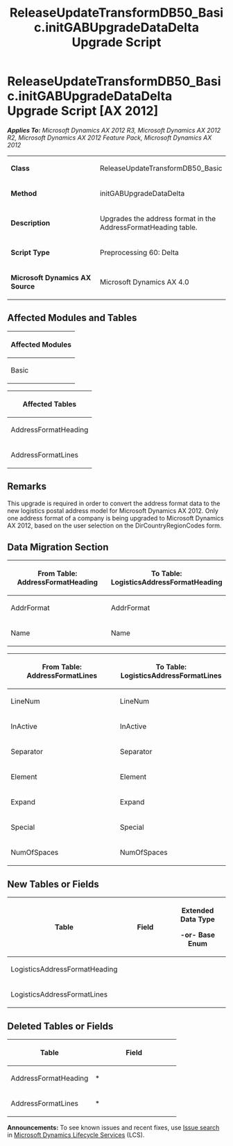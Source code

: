 ﻿---
title: ReleaseUpdateTransformDB50_Basic.initGABUpgradeDataDelta Upgrade Script
TOCTitle: ReleaseUpdateTransformDB50_Basic.initGABUpgradeDataDelta Upgrade Script
ms:assetid: 1782e094-208d-79dc-ede4-6fbe19b2ff2c
ms:mtpsurl: https://msdn.microsoft.com/en-us/library/JJ718583(v=AX.60)
ms:contentKeyID: 49706867
ms.date: 05/18/2015
mtps_version: v=AX.60
---

# ReleaseUpdateTransformDB50\_Basic.initGABUpgradeDataDelta Upgrade Script [AX 2012]


_**Applies To:** Microsoft Dynamics AX 2012 R3, Microsoft Dynamics AX 2012 R2, Microsoft Dynamics AX 2012 Feature Pack, Microsoft Dynamics AX 2012_

<table>
<colgroup>
<col style="width: 50%" />
<col style="width: 50%" />
</colgroup>
<tbody>
<tr class="odd">
<td><p><strong>Class</strong></p></td>
<td><p>ReleaseUpdateTransformDB50_Basic</p></td>
</tr>
<tr class="even">
<td><p><strong>Method</strong></p></td>
<td><p>initGABUpgradeDataDelta</p></td>
</tr>
<tr class="odd">
<td><p><strong>Description</strong></p></td>
<td><p>Upgrades the address format in the AddressFormatHeading table.</p></td>
</tr>
<tr class="even">
<td><p><strong>Script Type</strong></p></td>
<td><p>Preprocessing 60: Delta</p></td>
</tr>
<tr class="odd">
<td><p><strong>Microsoft Dynamics AX Source</strong></p></td>
<td><p>Microsoft Dynamics AX 4.0</p></td>
</tr>
</tbody>
</table>


## Affected Modules and Tables

<table>
<colgroup>
<col style="width: 100%" />
</colgroup>
<thead>
<tr class="header">
<th><p>Affected Modules</p></th>
</tr>
</thead>
<tbody>
<tr class="odd">
<td><p>Basic</p></td>
</tr>
</tbody>
</table>


<table>
<colgroup>
<col style="width: 100%" />
</colgroup>
<thead>
<tr class="header">
<th><p>Affected Tables</p></th>
</tr>
</thead>
<tbody>
<tr class="odd">
<td><p>AddressFormatHeading</p></td>
</tr>
<tr class="even">
<td><p>AddressFormatLines</p></td>
</tr>
</tbody>
</table>


## Remarks

This upgrade is required in order to convert the address format data to the new logistics postal address model for Microsoft Dynamics AX 2012. Only one address format of a company is being upgraded to Microsoft Dynamics AX 2012, based on the user selection on the DirCountryRegionCodes form.

## Data Migration Section

<table>
<colgroup>
<col style="width: 50%" />
<col style="width: 50%" />
</colgroup>
<thead>
<tr class="header">
<th><p>From Table: AddressFormatHeading</p></th>
<th><p>To Table: LogisticsAddressFormatHeading</p></th>
</tr>
</thead>
<tbody>
<tr class="odd">
<td><p>AddrFormat</p></td>
<td><p>AddrFormat</p></td>
</tr>
<tr class="even">
<td><p>Name</p></td>
<td><p>Name</p></td>
</tr>
</tbody>
</table>


<table>
<colgroup>
<col style="width: 50%" />
<col style="width: 50%" />
</colgroup>
<thead>
<tr class="header">
<th><p>From Table: AddressFormatLines</p></th>
<th><p>To Table: LogisticsAddressFormatLines</p></th>
</tr>
</thead>
<tbody>
<tr class="odd">
<td><p>LineNum</p></td>
<td><p>LineNum</p></td>
</tr>
<tr class="even">
<td><p>InActive</p></td>
<td><p>InActive</p></td>
</tr>
<tr class="odd">
<td><p>Separator</p></td>
<td><p>Separator</p></td>
</tr>
<tr class="even">
<td><p>Element</p></td>
<td><p>Element</p></td>
</tr>
<tr class="odd">
<td><p>Expand</p></td>
<td><p>Expand</p></td>
</tr>
<tr class="even">
<td><p>Special</p></td>
<td><p>Special</p></td>
</tr>
<tr class="odd">
<td><p>NumOfSpaces</p></td>
<td><p>NumOfSpaces</p></td>
</tr>
</tbody>
</table>


## New Tables or Fields

<table>
<colgroup>
<col style="width: 33%" />
<col style="width: 33%" />
<col style="width: 33%" />
</colgroup>
<thead>
<tr class="header">
<th><p>Table</p></th>
<th><p>Field</p></th>
<th><p>Extended Data Type</p>
<p>-or- Base Enum</p></th>
</tr>
</thead>
<tbody>
<tr class="odd">
<td><p>LogisticsAddressFormatHeading</p></td>
<td><p></p></td>
<td><p></p></td>
</tr>
<tr class="even">
<td><p>LogisticsAddressFormatLines</p></td>
<td><p></p></td>
<td><p></p></td>
</tr>
</tbody>
</table>


## Deleted Tables or Fields

<table>
<colgroup>
<col style="width: 50%" />
<col style="width: 50%" />
</colgroup>
<thead>
<tr class="header">
<th><p>Table</p></th>
<th><p>Field</p></th>
</tr>
</thead>
<tbody>
<tr class="odd">
<td><p>AddressFormatHeading</p></td>
<td><p>*</p></td>
</tr>
<tr class="even">
<td><p>AddressFormatLines</p></td>
<td><p>*</p></td>
</tr>
</tbody>
</table>

  
**Announcements:** To see known issues and recent fixes, use [Issue search](http://go.microsoft.com/fwlink/?linkid=389258) in [Microsoft Dynamics Lifecycle Services](http://go.microsoft.com/fwlink/?linkid=306505) (LCS).

